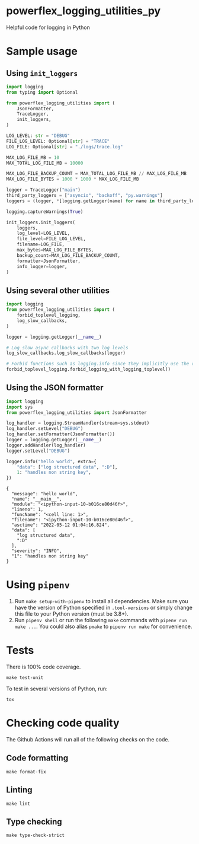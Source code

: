 # powerflex_logging_utilities_py

Helpful code for logging in Python

# Sample usage

## Using `init_loggers`

```python
import logging
from typing import Optional

from powerflex_logging_utilities import (
    JsonFormatter,
    TraceLogger,
    init_loggers,
)

LOG_LEVEL: str = "DEBUG"
FILE_LOG_LEVEL: Optional[str] = "TRACE"
LOG_FILE: Optional[str] = "./logs/trace.log"

MAX_LOG_FILE_MB = 10
MAX_TOTAL_LOG_FILE_MB = 10000

MAX_LOG_FILE_BACKUP_COUNT = MAX_TOTAL_LOG_FILE_MB // MAX_LOG_FILE_MB
MAX_LOG_FILE_BYTES = 1000 * 1000 * MAX_LOG_FILE_MB

logger = TraceLogger("main")
third_party_loggers = ["asyncio", "backoff", "py.warnings"]
loggers = (logger, *[logging.getLogger(name) for name in third_party_loggers])

logging.captureWarnings(True)

init_loggers.init_loggers(
    loggers,
    log_level=LOG_LEVEL,
    file_level=FILE_LOG_LEVEL,
    filename=LOG_FILE,
    max_bytes=MAX_LOG_FILE_BYTES,
    backup_count=MAX_LOG_FILE_BACKUP_COUNT,
    formatter=JsonFormatter,
    info_logger=logger,
)
```

## Using several other utilities

```python
import logging
from powerflex_logging_utilities import (
    forbid_toplevel_logging,
    log_slow_callbacks,
)

logger = logging.getLogger(__name__)

# Log slow async callbacks with two log levels
log_slow_callbacks.log_slow_callbacks(logger)

# Forbid functions such as logging.info since they implicitly use the root logger
forbid_toplevel_logging.forbid_logging_with_logging_toplevel()
```

## Using the JSON formatter

```python
import logging
import sys
from powerflex_logging_utilities import JsonFormatter

log_handler = logging.StreamHandler(stream=sys.stdout)
log_handler.setLevel("DEBUG")
log_handler.setFormatter(JsonFormatter())
logger = logging.getLogger(__name__)
logger.addHandler(log_handler)
logger.setLevel("DEBUG")

logger.info("hello world", extra={
    "data": ["log structured data", ":D"],
    1: "handles non string key",
})
```

```skip_phmdoctest
{
  "message": "hello world",
  "name": "__main__",
  "module": "<ipython-input-10-b016ce80d46f>",
  "lineno": 1,
  "funcName": "<cell line: 1>",
  "filename": "<ipython-input-10-b016ce80d46f>",
  "asctime": "2022-05-12 01:04:16,824",
  "data": [
    "log structured data",
    ":D"
  ],
  "severity": "INFO",
  "1": "handles non string key"
}
```

# Using `pipenv`

1. Run `make setup-with-pipenv` to install all dependencies.
   Make sure you have the version of Python specified in `.tool-versions` or simply change this file to your Python version (must be 3.8+).
2. Run `pipenv shell` or run the following `make` commands with `pipenv run make ...`.
   You could also alias `pmake` to `pipenv run make` for convenience.

# Tests

There is 100% code coverage.

```
make test-unit
```

To test in several versions of Python, run:

```
tox
```

# Checking code quality

The Github Actions will run all of the following checks on the code.

## Code formatting

```
make format-fix
```

## Linting

```
make lint
```

## Type checking

```
make type-check-strict
```

